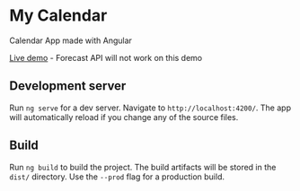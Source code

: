 # My Calendar

Calendar App made with Angular

[Live demo](https://nostalgic-mayer-c65d18.netlify.app/) - Forecast API will not work on this demo

## Development server

Run `ng serve` for a dev server. Navigate to `http://localhost:4200/`. The app will automatically reload if you change any of the source files.

## Build

Run `ng build` to build the project. The build artifacts will be stored in the `dist/` directory. Use the `--prod` flag for a production build.
